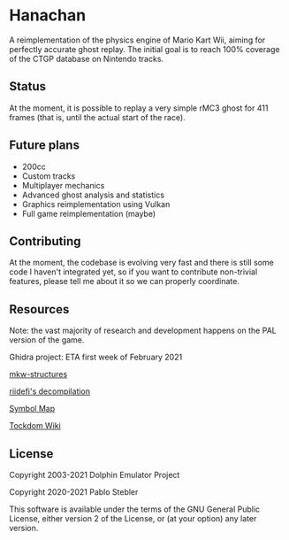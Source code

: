# Hanachan

A reimplementation of the physics engine of Mario Kart Wii, aiming for perfectly accurate ghost replay. The initial goal is to reach 100% coverage of the CTGP database on Nintendo tracks.

## Status

At the moment, it is possible to replay a very simple rMC3 ghost for 411 frames (that is, until the actual start of the race).

## Future plans

* 200cc
* Custom tracks
* Multiplayer mechanics
* Advanced ghost analysis and statistics
* Graphics reimplementation using Vulkan
* Full game reimplementation (maybe)

## Contributing

At the moment, the codebase is evolving very fast and there is still some code I haven't integrated yet, so if you want to contribute non-trivial features, please tell me about it so we can properly coordinate.

## Resources

Note: the vast majority of research and development happens on the PAL version of the game.

Ghidra project: ETA first week of February 2021

[mkw-structures](https://github.com/SeekyCt/mkw-structures)

[riidefi's decompilation](https://github.com/riidefi/mkw)

[Symbol Map](https://docs.google.com/spreadsheets/d/1gA5WmnEbPAeA1Lq4XUJg9qDwawky9hpNUv2n1wWRwno/)

[Tockdom Wiki](http://wiki.tockdom.com/wiki/Main_Page)

## License

Copyright 2003-2021 Dolphin Emulator Project

Copyright 2020-2021 Pablo Stebler

This software is available under the terms of the GNU General Public License, either version 2 of the License, or (at your option) any later version.
